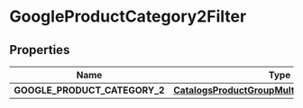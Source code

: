 
# GoogleProductCategory2Filter

## Properties
Name | Type | Description | Notes
------------ | ------------- | ------------- | -------------
**GOOGLE_PRODUCT_CATEGORY_2** | [**CatalogsProductGroupMultipleStringListCriteria**](.md) |  | 



